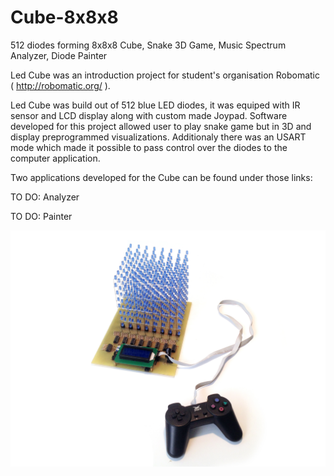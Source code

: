 # Cube-8x8x8
512 diodes forming 8x8x8 Cube, Snake 3D Game, Music Spectrum Analyzer, Diode Painter

Led Cube was an introduction project for student's organisation Robomatic ( http://robomatic.org/ ). 

Led Cube was build out of 512 blue LED diodes, it was equiped with IR sensor and LCD display along with custom made Joypad.
Software developed for this project allowed user to play snake game but in 3D and display preprogrammed visualizations.
Additionaly there was an USART mode which made it possible to pass control over the diodes to the computer application.

Two applications developed for the Cube can be found under those links:

TO DO: Analyzer

TO DO: Painter


![alt tag](https://github.com/PatrykChrabaszcz/Cube-8x8x8/blob/master/Pictures/0.jpg)
